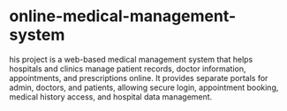 # online-medical-management-system
his project is a web-based medical management system that helps hospitals and clinics manage patient records, doctor information, appointments, and prescriptions online. It provides separate portals for admin, doctors, and patients, allowing secure login, appointment booking, medical history access, and hospital data management.
